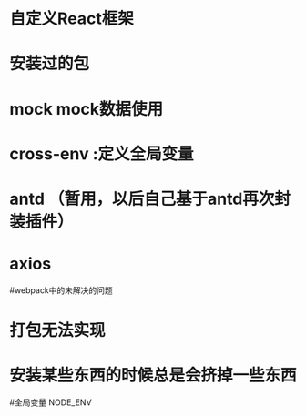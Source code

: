 # 自定义React框架

# 安装过的包
# mock mock数据使用
# cross-env :定义全局变量
# antd （暂用，以后自己基于antd再次封装插件）
# axios


#webpack中的未解决的问题
# 打包无法实现
# 安装某些东西的时候总是会挤掉一些东西

#全局变量
NODE_ENV